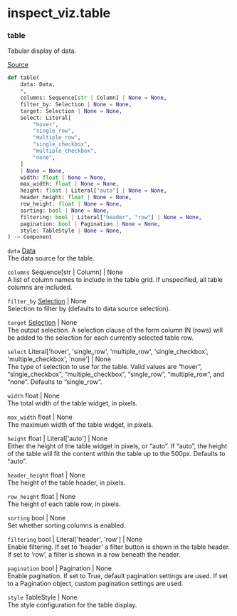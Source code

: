 # inspect_viz.table


### table

Tabular display of data.

[Source](https://github.com/meridianlabs-ai/inspect_viz/blob/5f8862d2d1480ad43623482c450a1dcbce2bbdf5/src/inspect_viz/table/_table.py#L243)

``` python
def table(
    data: Data,
    *,
    columns: Sequence[str | Column] | None = None,
    filter_by: Selection | None = None,
    target: Selection | None = None,
    select: Literal[
        "hover",
        "single_row",
        "multiple_row",
        "single_checkbox",
        "multiple_checkbox",
        "none",
    ]
    | None = None,
    width: float | None = None,
    max_width: float | None = None,
    height: float | Literal["auto"] | None = None,
    header_height: float | None = None,
    row_height: float | None = None,
    sorting: bool | None = None,
    filtering: bool | Literal["header", "row"] | None = None,
    pagination: bool | Pagination | None = None,
    style: TableStyle | None = None,
) -> Component
```

`data` [Data](inspect_viz.qmd#data)  
The data source for the table.

`columns` Sequence\[str \| Column\] \| None  
A list of column names to include in the table grid. If unspecified, all
table columns are included.

`filter_by` [Selection](inspect_viz.qmd#selection) \| None  
Selection to filter by (defaults to data source selection).

`target` [Selection](inspect_viz.qmd#selection) \| None  
The output selection. A selection clause of the form column IN (rows)
will be added to the selection for each currently selected table row.

`select` Literal\['hover', 'single_row', 'multiple_row', 'single_checkbox', 'multiple_checkbox', 'none'\] \| None  
The type of selection to use for the table. Valid values are “hover”,
“single_checkbox”, “multiple_checkbox”, “single_row”, “multiple_row”,
and “none”. Defaults to “single_row”.

`width` float \| None  
The total width of the table widget, in pixels.

`max_width` float \| None  
The maximum width of the table widget, in pixels.

`height` float \| Literal\['auto'\] \| None  
Either the height of the table widget in pixels, or “auto”. If “auto”,
the height of the table will fit the content within the table up to the
500px. Defaults to “auto”.

`header_height` float \| None  
The height of the table header, in pixels.

`row_height` float \| None  
The height of each table row, in pixels.

`sorting` bool \| None  
Set whether sorting columns is enabled.

`filtering` bool \| Literal\['header', 'row'\] \| None  
Enable filtering. If set to ‘header’ a filter button is shown in the
table header. If set to ‘row’, a filter is shown in a row beneath the
header.

`pagination` bool \| Pagination \| None  
Enable pagination. If set to True, default pagination settings are used.
If set to a Pagination object, custom pagination settings are used.

`style` TableStyle \| None  
The style configuration for the table display.
